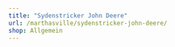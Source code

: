 ```yaml
---
title: "Sydenstricker John Deere"
url: /marthasville/sydenstricker-john-deere/
shop: Allgemein
---
```


